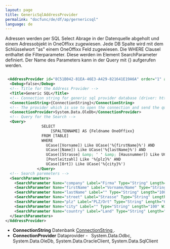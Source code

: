 ```yaml
---
layout: page
title: GenericSqlAddressProvider
permalink: "docfunc/de/df/ap/gernericsql"
language: de
---
```


Adressen werden per SQL Select Abrage in der Datenquelle abgeholt und einem Adressobjekt in OneOffixx zugewiesen. Jede DB Spalte wird mit dem Schlüsselwort "as" einem OneOffixx Feld zugewiesen. Die WHERE Clausel enthaltet die Filterparameter. Diese werden im Element SearchParameter definiert. Der Name des Parameters kann in der Query mit {} aufgerufen werden. 

```xml

 <AddressProvider id="8C51B042-81EA-46E3-A429-821641E19A6A" order="1" active="false">
  <Debug>false</Debug>
  <!-- Title for the Address Provider -->
  <Title>Generic SQL</Title>
  <!-- Connection string for generic sql provider database (driver: http://www.microsoft.com/en-us/download/details.aspx?id=13255) -->
  <ConnectionString>{ConnectionString}</ConnectionString>
  <!-- The provider which is use to open the connection and send the query -->
  <ConnectionProvider>System.Data.OleDb</ConnectionProvider>
  <!-- Query for the Search -->
  <Query>
                SELECT
					[SPALTENNAME] AS {Feldname OneOffixx}
                FROM [TABLE]
                WHERE
                  UCase([Vorname]) Like UCase('%{firstName}%') AND
                  UCase([Name]) Like UCase('%{lastName}%') AND
                  UCase([Strasse] &amp; ' ' &amp; [Hausnummer]) Like UCase('%{street}%') AND
                  [Postleitzahl] Like '%{plz}%' AND
                  UCase([Ort]) Like UCase('%{city}%')
              </Query>
  <!-- Search paremeters -->
  <SearchParameters>
    <SearchParameter Name="company" Label="Firma" Type="String" Length="100" Sort="1" />
    <SearchParameter Name="firstName" Label="Vorname/Name" Type="String" Length="100" Sort="2" />
    <SearchParameter Name="lastName" Label="" Type="String" Length="100" Sort="2" Width="90" />
    <SearchParameter Name="street" Label="Strasse" Type="String" Length="100" Sort="3" />
    <SearchParameter Name="plz" Label="PLZ/Ort" Type="String" Length="6" Sort="4" />
    <SearchParameter Name="city" Label="" Type="String" Length="100" Width="130" Sort="4" />
    <SearchParameter Name="country" Label="Land" Type="String" Length="100" Sort="5" />
  </SearchParameters>
</AddressProvider>

```

* __ConnectionString__ Datenbank [ConnectionString ](https://www.connectionstrings.com/).
* __ConnectionProvider__ Dataprovider -  System.Data.Odbc, System.Data.OleDb, System.Data.OracleClient, System.Data.SqlClient

